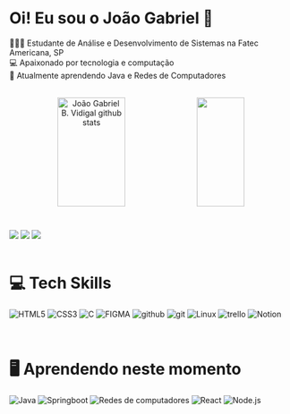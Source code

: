 # Oi! Eu sou o João Gabriel 👋
👩🏻‍🎓 Estudante de Análise e Desenvolvimento de Sistemas na Fatec Americana, SP<br/>
💻 Apaixonado por tecnologia e computação<br/>
🧠 Atualmente aprendendo Java e Redes de Computadores<br/><br/>


<!--**joaog-vidigal/joaog-vidigal** is a ✨ _special_ ✨ repository because its `README.md` (this file) appears on your GitHub profile.-->

<!--GITHUB STATUS-->
<div align="center">  
  <img width="49%" height="195px" src="https://github-readme-stats.vercel.app/api?username=joaog-vidigal&show_icons=true&count_private=true&title_color=00bfbf&icon_color=00bfbf&text_color=c9d1d9&bg_color=0d1117&hide_border=true" alt="João Gabriel B. Vidigal github stats"/> 
  <img width="41%" height="195px" src="https://github-readme-stats.vercel.app/api/top-langs/?username=joaog-vidigal&layout=compact&hide_border=true&title_color=00bfbf&text_color=00bfbf&bg_color=0d1117" />
</div>


<!--CONTACT-->
#

<div>
  <!--E-mail-->
  <a href = "mailto:vidigaljoaogabriel@gmail.com"><img src="https://img.shields.io/badge/-Gmail-%23333?style=for-the-badge&logo=gmail&logoColor=white" target="_blank"></a>
  <!--Linkedin-->
    <a href="https://www.linkedin.com/in/joão-gabriel-b-vidigal-9821592b5" target="_blank"><img src="https://img.shields.io/badge/-LinkedIn-%230077B5?style=for-the-badge&logo=linkedin&logoColor=white" target="_blank"></a> 
  <!--Instagram-->
  <a href="https://www.instagram.com/jg_vidigal/" target="_blank"><img src="https://img.shields.io/badge/-Instagram-%23E4405F?style=for-the-badge&logo=instagram&logoColor=white"/></a>
</div> 

<br/>

<!--TECH SKILLS-->
# 💻 Tech Skills
![HTML5](https://img.shields.io/badge/html5-%23E34F26.svg?style=for-the-badge&logo=html5&logoColor=white)
![CSS3](https://img.shields.io/badge/css3-%231572B6.svg?style=for-the-badge&logo=css3&logoColor=white)
![C](https://img.shields.io/badge/c-%2300599C.svg?style=for-the-badge&logo=c&logoColor=white)
![FIGMA](https://img.shields.io/badge/FIGMA-ffffff?logo=figma&style=for-the-badge&color=a259ff&logoColor=ffffff)
![github](https://img.shields.io/badge/github-ffffff?logo=github&style=for-the-badge&color=272b33&logoColor=ffffff)
![git](https://img.shields.io/badge/git-ffffff?logo=git&style=for-the-badge&color=f05133&logoColor=ffffff)
![Linux](https://img.shields.io/badge/Linux-ffffff?logo=linux&style=for-the-badge&color=545252&logoColor=ffffff)
![trello](https://img.shields.io/badge/trello-ffffff?logo=trello&style=for-the-badge&color=0052cc&logoColor=ffffff)
![Notion](https://img.shields.io/badge/Notion-%23000000.svg?style=for-the-badge&logo=notion&logoColor=white)

<br/>

<!--CURRENTLY LEARNING-->
# 🖥️ Aprendendo neste momento
![Java](https://img.shields.io/badge/java-%23F44336.svg?style=for-the-badge&logo=openjdk&logoColor=white)
![Springboot](https://img.shields.io/badge/springboot-ffffff?logo=springboot&style=for-the-badge&color=6db33f&logoColor=ffffff)
![Redes de computadores](https://img.shields.io/badge/redes%20de%20computadores-ffffff?logo=nintendo&style=for-the-badge&color=3a71e6&logoColor=8F8F8F)
![React](https://img.shields.io/badge/react-%23F44336.svg?style=for-the-badge&logo=react&logoColor=white)
![Node.js](https://img.shields.io/badge/nodejs-%23F44336.svg?style=for-the-badge&logo=nodejs&logoColor=white)
<!--![Delphi](https://img.shields.io/badge/Delphi-B22222?style=for-the-badge&logo=delphi&logoColor=white)-->




